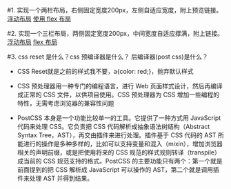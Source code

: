 #1. 实现一个两栏布局，右侧固定宽度200px，左侧自适应宽度，附上预览链接。
[浮动布局](http://js.jirengu.com/lamaziceta/1/edit?html,css,output "null")
[使用 flex 布局](http://js.jirengu.com/lexix/edit?html,css,output "null")

#2. 实现一个三栏布局，两侧固定宽度200px，中间宽度自适应撑满，附上链接。
[浮动布局](http://js.jirengu.com/cerukusalo/1/edit?html,css,output "null")
[flex 布局](http://js.jirengu.com/xedax/edit?html,css,output "null")

#3. css reset 是什么？css 预编译器是什么？ 后编译器(post css)是什么？
- CSS Reset就是之前的样式我不要，a{color: red;}，抛弃默认样式

- CSS 预处理器用一种专门的编程语言，进行 Web 页面样式设计，然后再编译成正常的 CSS 文件，以供项目使用。CSS 预处理器为 CSS 增加一些编程的特性，无需考虑浏览器的兼容性问题

- PostCSS 本身是一个功能比较单一的工具。它提供了一种方式用 JavaScript 代码来处理 CSS。它负责把 CSS 代码解析成抽象语法树结构（Abstract Syntax Tree，AST），再交由插件来进行处理。插件基于 CSS 代码的 AST 所能进行的操作是多种多样的，比如可以支持变量和混入（mixin），增加浏览器相关的声明前缀，或是把使用将来的 CSS 规范的样式规则转译（transpile）成当前的 CSS 规范支持的格式。PostCSS 的主要功能只有两个：第一个就是前面提到的把 CSS 解析成 JavaScript 可以操作的 AST，第二个就是调用插件来处理 AST 并得到结果。




